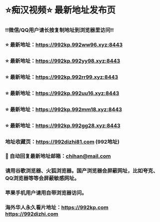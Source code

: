 # ⭐️痴汉视频⭐️ 最新地址发布页

### ‼️微信/QQ用户请长按复制地址到浏览器里访问‼️

### ⭐️ 最新地址：https://992kp.992ww96.xyz:8443

### ⭐️ 最新地址：https://992kp.992yy98.xyz:8443

### ⭐️ 最新地址：https://992kp.992rr99.xyz:8443

### ⭐️ 最新地址：https://992kp.992uu16.xyz:8443

### ⭐️ 最新地址：https://992kp.992mm18.xyz:8443

### ⭐️ 最新地址：https://992kp.992gg28.xyz:8443



### 地址收藏页：https://992dizhi81.com (992地址)
### 📧 自动回复最新地址邮箱：chihan@mail.com
### 请用谷歌浏览器、火狐浏览器。国产浏览器会屏蔽网址，比如夸克、QQ浏览器等等会屏蔽敏感网址。
### 苹果手机用户请用自带浏览器访问。
### 海外华人永久看片地址：https://992kp.com  https://992dizhi.com

